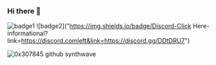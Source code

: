 ### Hi there 👋

![badge1](https://img.shields.io/badge/Language-CSS%20%2F%20JS%20%2F%20HTML%20%2F%20PY-blueviolet) 
![badge2]("https://img.shields.io/badge/Discord-Click Here-informational?link=https://discord.comleft&link=https://discord.gg/DDtDRU7")

![0x307845 github synthwave](https://github-readme-stats.vercel.app/api?username=0x307845&show_icons=true&theme=tokyonight)
